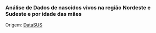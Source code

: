 ### Análise de Dados de nascidos vivos na região Nordeste e Sudeste e por idade das mães
Origem: [DataSUS](http://www2.datasus.gov.br/DATASUS/index.php?area=02)
